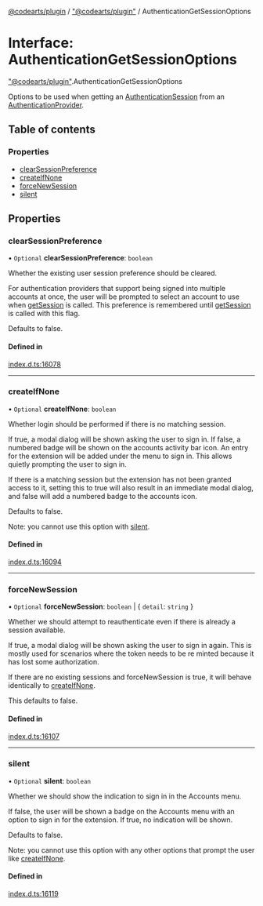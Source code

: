 [@codearts/plugin](../README.md) / ["@codearts/plugin"](../modules/_codearts_plugin_.md) / AuthenticationGetSessionOptions

# Interface: AuthenticationGetSessionOptions

["@codearts/plugin"](../modules/_codearts_plugin_.md).AuthenticationGetSessionOptions

Options to be used when getting an [AuthenticationSession](codearts_plugin_.AuthenticationSession.md) from an [AuthenticationProvider](codearts_plugin_.AuthenticationProvider.md).

## Table of contents

### Properties

- [clearSessionPreference](codearts_plugin_.AuthenticationGetSessionOptions.md#clearsessionpreference)
- [createIfNone](codearts_plugin_.AuthenticationGetSessionOptions.md#createifnone)
- [forceNewSession](codearts_plugin_.AuthenticationGetSessionOptions.md#forcenewsession)
- [silent](codearts_plugin_.AuthenticationGetSessionOptions.md#silent)

## Properties

### clearSessionPreference

• `Optional` **clearSessionPreference**: `boolean`

Whether the existing user session preference should be cleared.

For authentication providers that support being signed into multiple accounts at once, the user will be
prompted to select an account to use when [getSession](../modules/codearts_plugin_.authentication.md#getsession) is called. This preference
is remembered until [getSession](../modules/codearts_plugin_.authentication.md#getsession) is called with this flag.

Defaults to false.

#### Defined in

[index.d.ts:16078](https://github.com/shuyaqian/cloudide-plugin-api/blob/3fbdd11/index.d.ts#L16078)

___

### createIfNone

• `Optional` **createIfNone**: `boolean`

Whether login should be performed if there is no matching session.

If true, a modal dialog will be shown asking the user to sign in. If false, a numbered badge will be shown
on the accounts activity bar icon. An entry for the extension will be added under the menu to sign in. This
allows quietly prompting the user to sign in.

If there is a matching session but the extension has not been granted access to it, setting this to true
will also result in an immediate modal dialog, and false will add a numbered badge to the accounts icon.

Defaults to false.

Note: you cannot use this option with [silent](codearts_plugin_.AuthenticationGetSessionOptions.md#silent).

#### Defined in

[index.d.ts:16094](https://github.com/shuyaqian/cloudide-plugin-api/blob/3fbdd11/index.d.ts#L16094)

___

### forceNewSession

• `Optional` **forceNewSession**: `boolean` \| { `detail`: `string`  }

Whether we should attempt to reauthenticate even if there is already a session available.

If true, a modal dialog will be shown asking the user to sign in again. This is mostly used for scenarios
where the token needs to be re minted because it has lost some authorization.

If there are no existing sessions and forceNewSession is true, it will behave identically to
[createIfNone](codearts_plugin_.AuthenticationGetSessionOptions.md#createifnone).

This defaults to false.

#### Defined in

[index.d.ts:16107](https://github.com/shuyaqian/cloudide-plugin-api/blob/3fbdd11/index.d.ts#L16107)

___

### silent

• `Optional` **silent**: `boolean`

Whether we should show the indication to sign in in the Accounts menu.

If false, the user will be shown a badge on the Accounts menu with an option to sign in for the extension.
If true, no indication will be shown.

Defaults to false.

Note: you cannot use this option with any other options that prompt the user like [createIfNone](codearts_plugin_.AuthenticationGetSessionOptions.md#createifnone).

#### Defined in

[index.d.ts:16119](https://github.com/shuyaqian/cloudide-plugin-api/blob/3fbdd11/index.d.ts#L16119)
